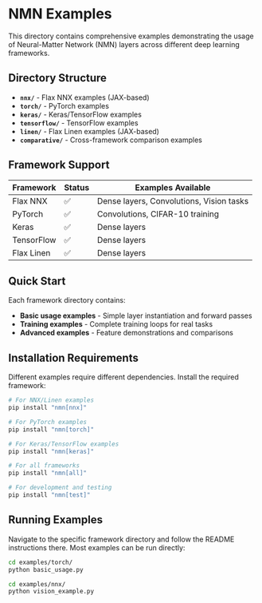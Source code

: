 # NMN Examples

This directory contains comprehensive examples demonstrating the usage of Neural-Matter Network (NMN) layers across different deep learning frameworks.

## Directory Structure

- **`nnx/`** - Flax NNX examples (JAX-based)
- **`torch/`** - PyTorch examples
- **`keras/`** - Keras/TensorFlow examples
- **`tensorflow/`** - TensorFlow examples
- **`linen/`** - Flax Linen examples (JAX-based)
- **`comparative/`** - Cross-framework comparison examples

## Framework Support

| Framework | Status | Examples Available |
|-----------|--------|-------------------|
| Flax NNX  | ✅ | Dense layers, Convolutions, Vision tasks |
| PyTorch   | ✅ | Convolutions, CIFAR-10 training |
| Keras     | ✅ | Dense layers |
| TensorFlow| ✅ | Dense layers |
| Flax Linen| ✅ | Dense layers |

## Quick Start

Each framework directory contains:
- **Basic usage examples** - Simple layer instantiation and forward passes
- **Training examples** - Complete training loops for real tasks
- **Advanced examples** - Feature demonstrations and comparisons

## Installation Requirements

Different examples require different dependencies. Install the required framework:

```bash
# For NNX/Linen examples
pip install "nmn[nnx]"

# For PyTorch examples  
pip install "nmn[torch]"

# For Keras/TensorFlow examples
pip install "nmn[keras]"

# For all frameworks
pip install "nmn[all]"

# For development and testing
pip install "nmn[test]"
```

## Running Examples

Navigate to the specific framework directory and follow the README instructions there. Most examples can be run directly:

```bash
cd examples/torch/
python basic_usage.py

cd examples/nnx/
python vision_example.py
```